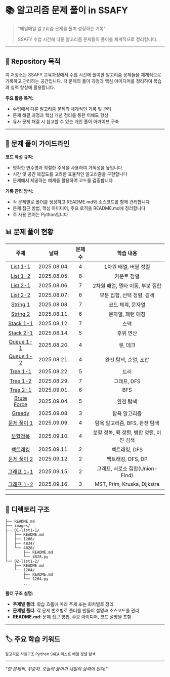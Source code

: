 # 📚 알고리즘 문제 풀이 in SSAFY

> "매일매일 알고리즘 문제를 풀며 성장하는 기록"
>
> SSAFY 수업 시간에 다룬 알고리즘 문제들의 풀이를 체계적으로 정리합니다.

---

## 🎯 Repository 목적

이 저장소는 SSAFY 교육과정에서 수업 시간에 풀이한 알고리즘 문제들을 체계적으로 기록하고 관리하는 공간입니다. 각 문제의 풀이 과정과 핵심 아이디어를 정리하여 복습과 실력 향상에 활용합니다.

**주요 활용 목적:**
- 수업에서 다룬 알고리즘 문제의 체계적인 기록 및 관리
- 문제 해결 과정과 핵심 개념 정리를 통한 이해도 향상
- 유사 문제 해결 시 참고할 수 있는 개인 풀이 아카이브 구축

---

## 📝 문제 풀이 가이드라인

**코드 작성 규칙:**
- 명확한 변수명과 적절한 주석을 사용하여 가독성을 높입니다
- 시간 및 공간 복잡도를 고려한 효율적인 알고리즘을 구현합니다
- 문제에서 제공하는 예제를 활용하여 코드를 검증합니다

**기록 관리 방식:**
- 각 문제별로 폴더를 생성하고 README.md와 소스코드를 함께 관리합니다
- 문제 접근 방법, 핵심 아이디어, 주요 로직을 README.md에 정리합니다
- 주 사용 언어는 Python입니다

## 📊 문제 풀이 현황

| 주제 | 날짜 | 문제 수 | 학습 내용 |
|:---:|:---:|:---:| :---: |
| [List 1-1](./01-list1-1/) | 2025.08.04. | 4 | 1차원 배열, 버블 정렬 |
| [List 1-2](./02-list1-2/) | 2025.08.05. | 8 | 카운트 정렬 |
| [List 2-1](./03-list2-1/) | 2025.08.06. | 7 | 2차원 배열, 델타 이동, 부분 집합 |
| [List 2-2](./04-list2-2/) | 2025.08.07. | 6 | 부분 집합, 선택 정렬, 검색 |
| [String 1](./05-string1/) | 2025.08.08. | 7 | 코드 체계, 문자열 |
| [String 2](./06-string2/) | 2025.08.11. | 6 | 문자열, 패턴 매칭 |
| [Stack 1-1](./07-stack1-1/) | 2025.08.12. | 7 | 스택 |
| [Stack 2-1](./08-stack2-1/) | 2025.08.14. | 5 | 후위 연산 |
| [Queue 1-1](./09-queue1-1/) | 2025.08.20. | 4 | 큐, 데크 |
| [Queue 1-2](./10-queue1-2/) | 2025.08.21. | 4 | 완전 탐색, 순열, 조합 |
| [Tree 1-1](./11-tree1-1/) | 2025.08.22. | 5 | 트리 |
| [Tree 1-2](./12-tree1-2/) | 2025.08.29. | 7 | 그래프, DFS |
| [Tree 2-1](./13-tree2-1/) | 2025.09.01. | 6 | BFS |
| [Brute Force](./14-brute-force) | 2025.09.04. | 5 | 완전 탐색 |
| [Greedy](./15-greedy/) | 2025.09.08. | 3 | 탐욕 알고리즘 |
| [문제 풀이 1](./16-problem-solve1/) | 2025.09.09. | 4 | 탐욕 알고리즘, BFS, 완전 탐색 |
| [분할정복](./17-divide-and-conquer/) | 2025.09.10. | 4 | 분할 정복, 퀵 정렬, 병합 정렬, 이진 검색 |
| [백트래킹](./18-backtracking/) | 2025.09.11. | 2 | 백트래킹, DFS |
| [문제 풀이 2](./19-problem-solve2/) | 2025.09.12. | 2 | 백트래킹, DFS, DP |
| [그래프 1-1](./20-graph1-1/) | 2025.09.15. | 2 | 그래프, 서로소 집합(Union-Find) |
| [그래프 1-2](./21-graph1-2/) | 2025.09.16. | 3 | MST, Prim, Kruska, Dijkstra |


---

## 📁 디렉토리 구조
```buildoutcfg
├── README.md
├── images/
├── 01-list1-1/
│   ├── README.md
│   ├── 1206/
│   ├── 4834/
│   └── 4828/
│       ├── README.md
│       └── 4828.py
└── 02-list1-2/
    ├── README.md
    └── 1204/
        ├── README.md
        └── 1204.py
        ...
```

**폴더 구조 설명:**
- **주제별 폴더**: 학습 흐름에 따라 주제 또는 회차별로 정리
- **문제별 폴더**: 각 문제 번호별로 폴더를 만들어 설명과 소스코드를 관리
- **README.md**: 문제 접근 방법, 주요 아이디어, 코드 설명을 포함

---

## 🏷️ 주요 학습 키워드

`알고리즘` `자료구조` `Python` `SWEA` `리스트` `배열` `정렬` `탐색`

---

*"한 문제씩, 꾸준히. 오늘의 풀이가 내일의 실력이 된다!"*